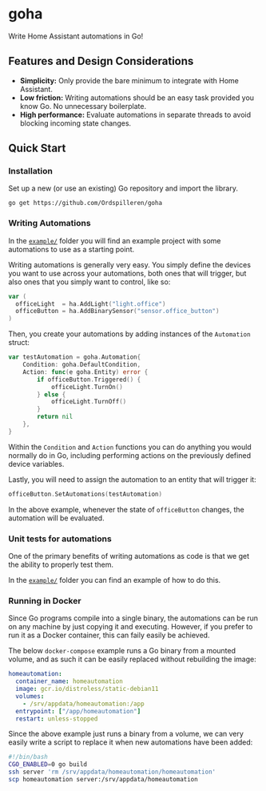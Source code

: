 # goha
Write Home Assistant automations in Go!

## Features and Design Considerations
- **Simplicity:** Only provide the bare minimum to integrate with Home Assistant.
- **Low friction:** Writing automations should be an easy task provided you know Go. No unnecessary boilerplate.
- **High performance:** Evaluate automations in separate threads to avoid blocking incoming state changes.

## Quick Start
### Installation
Set up a new (or use an existing) Go repository and import the library.
````
go get https://github.com/Ordspilleren/goha
````

### Writing Automations
In the [`example/`](./example) folder you will find an example project with some automations to use as a starting point.

Writing automations is generally very easy. You simply define the devices you want to use across your automations, both ones that will trigger, but also ones that you simply want to control, like so:
```go
var (
  officeLight  = ha.AddLight("light.office")
  officeButton = ha.AddBinarySensor("sensor.office_button")
)
```
Then, you create your automations by adding instances of the `Automation` struct:
```go
var testAutomation = goha.Automation{
	Condition: goha.DefaultCondition,
	Action: func(e goha.Entity) error {
		if officeButton.Triggered() {
			officeLight.TurnOn()
		} else {
			officeLight.TurnOff()
		}
		return nil
	},
}
```
Within the `Condition` and `Action` functions you can do anything you would normally do in Go, including performing actions on the previously defined device variables.

Lastly, you will need to assign the automation to an entity that will trigger it:

```go
officeButton.SetAutomations(testAutomation)
```

In the above example, whenever the state of `officeButton` changes, the automation will be evaluated.

### Unit tests for automations
One of the primary benefits of writing automations as code is that we get the ability to properly test them.

In the [`example/`](./example) folder you can find an example of how to do this.

### Running in Docker
Since Go programs compile into a single binary, the automations can be run on any machine by just copying it and executing. However, if you prefer to run it as a Docker container, this can faily easily be achieved.

The below `docker-compose` example runs a Go binary from a mounted volume, and as such it can be easily replaced without rebuilding the image:

```yaml
homeautomation:
  container_name: homeautomation
  image: gcr.io/distroless/static-debian11
  volumes:
    - /srv/appdata/homeautomation:/app
  entrypoint: ["/app/homeautomation"]
  restart: unless-stopped
```

Since the above example just runs a binary from a volume, we can very easily write a script to replace it when new automations have been added:

```bash
#!/bin/bash
CGO_ENABLED=0 go build
ssh server 'rm /srv/appdata/homeautomation/homeautomation'
scp homeautomation server:/srv/appdata/homeautomation
```
